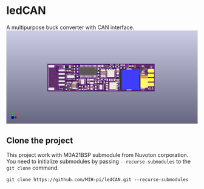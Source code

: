 # ledCAN
A multipurpose buck converter with CAN interface.
![image](./kicad/pcb/ledCAN.png)

## Clone the project
 This project work with M0A21BSP submodule from Nuvoton corporation. You need to initialize submodules by passing ``--recurse-submodules`` to the ``git clone`` command.
 ```
 git clone https://github.com/MIH-pi/ledCAN.git --recurse-submodules
 ```
